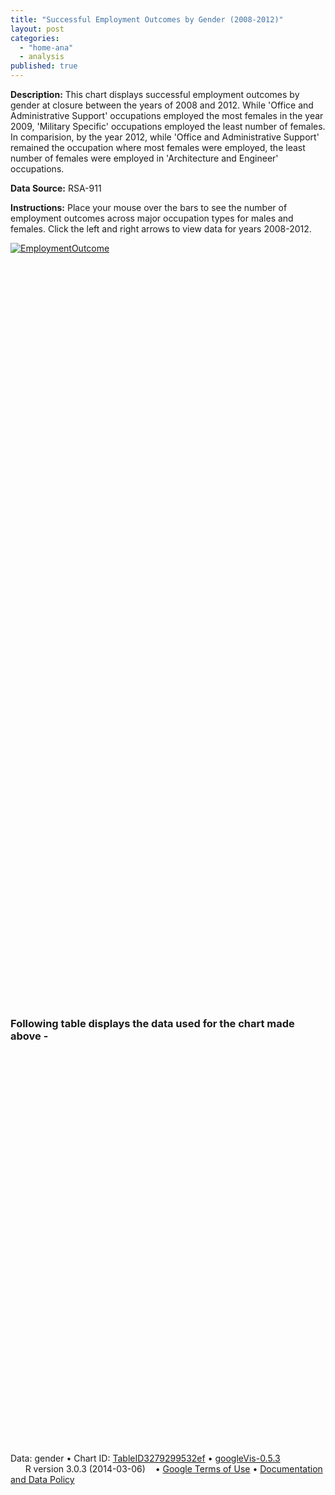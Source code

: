 ```yaml
---
title: "Successful Employment Outcomes by Gender (2008-2012)"
layout: post
categories: 
  - "home-ana"
  - analysis
published: true
---
```


**Description:** This chart displays successful employment outcomes by gender at closure between the years of 2008 and 2012. While 'Office and Administrative Support' occupations employed the most females in the year 2009, 'Military Specific' occupations employed the least number of females. In comparision, by the year 2012, while 'Office and Administrative Support' remained the occupation where most females were employed, the least number of females were employed in 'Architecture and Engineer' occupations.   

**Data Source:** RSA-911

**Instructions:**  Place your mouse over the bars to see the number of employment outcomes across major occupation types for males and females. Click the left and right arrows to view data for years 2008-2012.


<script type='text/javascript' src='https://public.tableausoftware.com/javascripts/api/viz_v1.js'></script><div class='tableauPlaceholder' style='width: 844px; height: 1194px;'><noscript><a href='#'><img alt='EmploymentOutcome ' src='https:&#47;&#47;public.tableausoftware.com&#47;static&#47;images&#47;Ma&#47;MajorOcc_Stats&#47;EmploymentOutcome&#47;1_rss.png' style='border: none' /></a></noscript><object class='tableauViz' width='844' height='1194' style='display:none;'><param name='host_url' value='https%3A%2F%2Fpublic.tableausoftware.com%2F' /> <param name='site_root' value='' /><param name='name' value='MajorOcc_Stats&#47;EmploymentOutcome' /><param name='tabs' value='no' /><param name='toolbar' value='yes' /><param name='static_image' value='https:&#47;&#47;public.tableausoftware.com&#47;static&#47;images&#47;Ma&#47;MajorOcc_Stats&#47;EmploymentOutcome&#47;1.png' /> <param name='animate_transition' value='yes' /><param name='display_static_image' value='yes' /><param name='display_spinner' value='yes' /><param name='display_overlay' value='yes' /><param name='display_count' value='yes' /></object></div><div style='width:844px;height:22px;padding:0px 10px 0px 0px;color:black;font:normal 8pt verdana,helvetica,arial,sans-serif;'><div style='float:right; padding-right:8px;'><a href='http://www.tableausoftware.com/public/about-tableau-products?ref=https://public.tableausoftware.com/views/MajorOcc_Stats/EmploymentOutcome' target='_blank'>Learn About Tableau</a></div></div>



### Following table displays the data used for the chart made above -



<!-- Table generated in R 3.0.3 by googleVis 0.5.3 package -->
<!-- Mon Aug 11 15:20:39 2014 -->


<!-- Table generated in R 3.0.3 by googleVis 0.5.3 package -->
<!-- Mon Aug 11 15:20:39 2014 -->
<!-- jsHeader -->
<script type="text/javascript">
 
// jsData 
function gvisDataTableID3279299532ef () {
var data = new google.visualization.DataTable();
var datajson =
[
 [
 "Management Occupations",
2008,
3952,
2665 
],
[
 "Management Occupations",
2009,
3117,
2323 
],
[
 "Management Occupations",
2010,
3125,
2074 
],
[
 "Management Occupations",
2011,
2961,
2032 
],
[
 "Management Occupations",
2012,
2223,
1646 
],
[
 "Business and Financial Operations Occupations",
2008,
1595,
1561 
],
[
 "Business and Financial Operations Occupations",
2009,
1323,
1355 
],
[
 "Business and Financial Operations Occupations",
2010,
1415,
1424 
],
[
 "Business and Financial Operations Occupations",
2011,
1338,
1399 
],
[
 "Business and Financial Operations Occupations",
2012,
1107,
1132 
],
[
 "Computer and Mathematical Occupations",
2008,
1785,
459 
],
[
 "Computer and Mathematical Occupations",
2009,
1447,
335 
],
[
 "Computer and Mathematical Occupations",
2010,
1451,
367 
],
[
 "Computer and Mathematical Occupations",
2011,
1574,
419 
],
[
 "Computer and Mathematical Occupations",
2012,
1302,
305 
],
[
 "Architecture and Engineering Occupations",
2008,
1540,
241 
],
[
 "Architecture and Engineering Occupations",
2009,
1092,
166 
],
[
 "Architecture and Engineering Occupations",
2010,
1087,
154 
],
[
 "Architecture and Engineering Occupations",
2011,
1101,
126 
],
[
 "Architecture and Engineering Occupations",
2012,
840,
114 
],
[
 "Life, Physical, and Social Science Occupations",
2008,
556,
444 
],
[
 "Life, Physical, and Social Science Occupations",
2009,
405,
418 
],
[
 "Life, Physical, and Social Science Occupations",
2010,
464,
440 
],
[
 "Life, Physical, and Social Science Occupations",
2011,
400,
371 
],
[
 "Life, Physical, and Social Science Occupations",
2012,
308,
308 
],
[
 "Community and Social Services Occupations",
2008,
2354,
3623 
],
[
 "Community and Social Services Occupations",
2009,
2071,
3206 
],
[
 "Community and Social Services Occupations",
2010,
2100,
3136 
],
[
 "Community and Social Services Occupations",
2011,
1968,
2951 
],
[
 "Community and Social Services Occupations",
2012,
1537,
2379 
],
[
 "Legal Occupations",
2008,
285,
352 
],
[
 "Legal Occupations",
2009,
214,
297 
],
[
 "Legal Occupations",
2010,
245,
315 
],
[
 "Legal Occupations",
2011,
199,
274 
],
[
 "Legal Occupations",
2012,
184,
240 
],
[
 "Education, Training, and Library Occupations",
2008,
2200,
5115 
],
[
 "Education, Training, and Library Occupations",
2009,
1871,
4307 
],
[
 "Education, Training, and Library Occupations",
2010,
1718,
4165 
],
[
 "Education, Training, and Library Occupations",
2011,
1622,
3934 
],
[
 "Education, Training, and Library Occupations",
2012,
1243,
2951 
],
[
 "Arts, Design, Entertainment, Sports, and Media Occupations",
2008,
1407,
1203 
],
[
 "Arts, Design, Entertainment, Sports, and Media Occupations",
2009,
1187,
946 
],
[
 "Arts, Design, Entertainment, Sports, and Media Occupations",
2010,
1224,
944 
],
[
 "Arts, Design, Entertainment, Sports, and Media Occupations",
2011,
1225,
902 
],
[
 "Arts, Design, Entertainment, Sports, and Media Occupations",
2012,
976,
730 
],
[
 "Healthcare Practitioners and Technical Occupations",
2008,
1467,
4476 
],
[
 "Healthcare Practitioners and Technical Occupations",
2009,
1190,
3745 
],
[
 "Healthcare Practitioners and Technical Occupations",
2010,
1243,
3670 
],
[
 "Healthcare Practitioners and Technical Occupations",
2011,
1197,
3561 
],
[
 "Healthcare Practitioners and Technical Occupations",
2012,
940,
2811 
],
[
 "Healthcare Support Occupations",
2008,
1252,
6704 
],
[
 "Healthcare Support Occupations",
2009,
1301,
6498 
],
[
 "Healthcare Support Occupations",
2010,
1373,
6664 
],
[
 "Healthcare Support Occupations",
2011,
1418,
6712 
],
[
 "Healthcare Support Occupations",
2012,
988,
5022 
],
[
 "Protective Service Occupations",
2008,
2632,
826 
],
[
 "Protective Service Occupations",
2009,
2138,
542 
],
[
 "Protective Service Occupations",
2010,
2008,
625 
],
[
 "Protective Service Occupations",
2011,
2191,
612 
],
[
 "Protective Service Occupations",
2012,
1807,
499 
],
[
 "Food Preparation and Serving Related Occupations",
2008,
11129,
9580 
],
[
 "Food Preparation and Serving Related Occupations",
2009,
10130,
8275 
],
[
 "Food Preparation and Serving Related Occupations",
2010,
10529,
7915 
],
[
 "Food Preparation and Serving Related Occupations",
2011,
10872,
8388 
],
[
 "Food Preparation and Serving Related Occupations",
2012,
8149,
6387 
],
[
 "Building and Grounds Cleaning and Maintenance Occupations",
2008,
11654,
5803 
],
[
 "Building and Grounds Cleaning and Maintenance Occupations",
2009,
10497,
4939 
],
[
 "Building and Grounds Cleaning and Maintenance Occupations",
2010,
11068,
5126 
],
[
 "Building and Grounds Cleaning and Maintenance Occupations",
2011,
11712,
5308 
],
[
 "Building and Grounds Cleaning and Maintenance Occupations",
2012,
9039,
4118 
],
[
 "Personal Care and Service Occupations",
2008,
3409,
7675 
],
[
 "Personal Care and Service Occupations",
2009,
3197,
6736 
],
[
 "Personal Care and Service Occupations",
2010,
3301,
6778 
],
[
 "Personal Care and Service Occupations",
2011,
3291,
6873 
],
[
 "Personal Care and Service Occupations",
2012,
2511,
5395 
],
[
 "Sales and Related Occupations",
2008,
8031,
9705 
],
[
 "Sales and Related Occupations",
2009,
6640,
8094 
],
[
 "Sales and Related Occupations",
2010,
7025,
8183 
],
[
 "Sales and Related Occupations",
2011,
7200,
8510 
],
[
 "Sales and Related Occupations",
2012,
5482,
6521 
],
[
 "Office and Administrative Support Occupations",
2008,
12720,
18293 
],
[
 "Office and Administrative Support Occupations",
2009,
10429,
14909 
],
[
 "Office and Administrative Support Occupations",
2010,
10440,
14223 
],
[
 "Office and Administrative Support Occupations",
2011,
11004,
13941 
],
[
 "Office and Administrative Support Occupations",
2012,
8726,
11004 
],
[
 "Farming, Fishing, and Forestry Occupations",
2008,
1027,
190 
],
[
 "Farming, Fishing, and Forestry Occupations",
2009,
953,
160 
],
[
 "Farming, Fishing, and Forestry Occupations",
2010,
981,
170 
],
[
 "Farming, Fishing, and Forestry Occupations",
2011,
1000,
186 
],
[
 "Farming, Fishing, and Forestry Occupations",
2012,
753,
136 
],
[
 "Construction and Extraction Occupations",
2008,
6909,
251 
],
[
 "Construction and Extraction Occupations",
2009,
5239,
178 
],
[
 "Construction and Extraction Occupations",
2010,
5516,
162 
],
[
 "Construction and Extraction Occupations",
2011,
5614,
176 
],
[
 "Construction and Extraction Occupations",
2012,
3991,
126 
],
[
 "Installation, Maintenance, and Repair Occupations",
2008,
8847,
1278 
],
[
 "Installation, Maintenance, and Repair Occupations",
2009,
7179,
996 
],
[
 "Installation, Maintenance, and Repair Occupations",
2010,
7854,
1028 
],
[
 "Installation, Maintenance, and Repair Occupations",
2011,
8408,
1263 
],
[
 "Installation, Maintenance, and Repair Occupations",
2012,
6601,
1027 
],
[
 "Production Occupations",
2008,
12384,
4385 
],
[
 "Production Occupations",
2009,
9262,
3179 
],
[
 "Production Occupations",
2010,
10661,
3326 
],
[
 "Production Occupations",
2011,
11431,
3565 
],
[
 "Production Occupations",
2012,
8711,
2647 
],
[
 "Transportation and Material Moving Occupations",
2008,
14199,
2768 
],
[
 "Transportation and Material Moving Occupations",
2009,
11475,
2163 
],
[
 "Transportation and Material Moving Occupations",
2010,
12376,
2225 
],
[
 "Transportation and Material Moving Occupations",
2011,
13211,
2321 
],
[
 "Transportation and Material Moving Occupations",
2012,
10008,
1792 
],
[
 "Military Specific Occupations",
2008,
174,
24 
],
[
 "Military Specific Occupations",
2009,
156,
17 
],
[
 "Military Specific Occupations",
2010,
252,
200 
],
[
 "Military Specific Occupations",
2011,
658,
605 
],
[
 "Military Specific Occupations",
2012,
203,
143 
],
[
 "Others",
2008,
1667,
3482 
],
[
 "Others",
2009,
1587,
3085 
],
[
 "Others",
2010,
1540,
2734 
],
[
 "Others",
2011,
1500,
2756 
],
[
 "Others",
2012,
1102,
1960 
] 
];
data.addColumn('string','MajorOccuptationTypes');
data.addColumn('number','Year');
data.addColumn('number','TotalMale');
data.addColumn('number','TotalFemale');
data.addRows(datajson);
return(data);
}
 
// jsDrawChart
function drawChartTableID3279299532ef() {
var data = gvisDataTableID3279299532ef();
var options = {};
options["allowHtml"] = true;
options["height"] = "500";
options["width"] = "600";


    var chart = new google.visualization.Table(
    document.getElementById('TableID3279299532ef')
    );
    chart.draw(data,options);
    

}
  
 
// jsDisplayChart
(function() {
var pkgs = window.__gvisPackages = window.__gvisPackages || [];
var callbacks = window.__gvisCallbacks = window.__gvisCallbacks || [];
var chartid = "table";
  
// Manually see if chartid is in pkgs (not all browsers support Array.indexOf)
var i, newPackage = true;
for (i = 0; newPackage && i < pkgs.length; i++) {
if (pkgs[i] === chartid)
newPackage = false;
}
if (newPackage)
  pkgs.push(chartid);
  
// Add the drawChart function to the global list of callbacks
callbacks.push(drawChartTableID3279299532ef);
})();
function displayChartTableID3279299532ef() {
  var pkgs = window.__gvisPackages = window.__gvisPackages || [];
  var callbacks = window.__gvisCallbacks = window.__gvisCallbacks || [];
  window.clearTimeout(window.__gvisLoad);
  // The timeout is set to 100 because otherwise the container div we are
  // targeting might not be part of the document yet
  window.__gvisLoad = setTimeout(function() {
  var pkgCount = pkgs.length;
  google.load("visualization", "1", { packages:pkgs, callback: function() {
  if (pkgCount != pkgs.length) {
  // Race condition where another setTimeout call snuck in after us; if
  // that call added a package, we must not shift its callback
  return;
}
while (callbacks.length > 0)
callbacks.shift()();
} });
}, 100);
}
 
// jsFooter
</script>
 
<!-- jsChart -->  
<script type="text/javascript" src="https://www.google.com/jsapi?callback=displayChartTableID3279299532ef"></script>
 
<!-- divChart -->
  
<div id="TableID3279299532ef" 
  style="width: 600; height: 500;">
</div>
 <div><span>Data: gender &#8226; Chart ID: <a href="Chart_TableID3279299532ef.html">TableID3279299532ef</a> &#8226; <a href="https://github.com/mages/googleVis">googleVis-0.5.3</a></span><br /> 
<!-- htmlFooter -->
<span> 
  R version 3.0.3 (2014-03-06) 
  &#8226; <a href="https://developers.google.com/terms/">Google Terms of Use</a> &#8226; <a href="https://google-developers.appspot.com/chart/interactive/docs/gallery/table">Documentation and Data Policy</a>
</span></div>